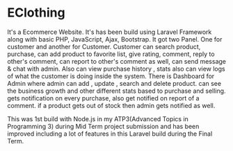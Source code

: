 # EClothing
It's a Ecommerce Website. It's has been build using Laravel Framework along with basic PHP, JavaScript, Ajax, Bootstrap. It got two Panel. One for customer and another for Customer. Customer can search product, purchase, can add product to favorite list,  give rating, comment, reply to other's comment, can report to other's comment as well, can send message &amp; chat with admin. Also can view purchase history , stats also can view logs of what the customer is doing inside the system. There is Dashboard for Admin where admin can add , update , search and delete product. can see the business growth and other different stats based  to purchase and selling.  gets notification on every purchase, also get notified on report of a comment. if a product gets out of stock then admin gets notified as well.

This was 1st build with Node.js in my ATP3(Advanced Topics in Programming 3) during Mid Term project submission and has been improved including a lot of features in this Laravel build during the Final Term.
